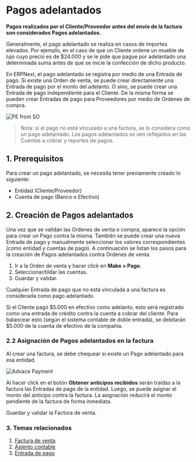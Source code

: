 <!-- add-breadcrumbs -->
# Pagos adelantados

**Pagos realizados por el Cliente/Proveedor antes del envío de la factura son considerados Pagos adelantados.**

Generalmente, el pago adelantado se realiza en casos de importes elevados. Por ejemplo, en el caso de que un Cliente ordene un mueble de lujo cuyo precio es de $24.000 y se le pide que pague por adelantado una determinada suma antes de que se inicie la confección de dicho producto.

En ERPNext, el pago adelantado se registra por medio de una Entrada de pago. Si existe una Orden de venta, se puede crear directamente una Entrada de pago por el monto del adelanto. O sino, se puede crear una Entrada de pago independiente para el Cliente. De la misma forma se pueden crear Entradas de pago para Proveedores por medio de Ordenes de compra.

![PE from SO](/docs/assets/img/accounts/advance-payment-1.png)

> Nota: si el pago no está vinculado a una factura, se lo considera como un pago adelantado. Los pagos adelantados se ven reflejados en las Cuentas a cobrar y reportes de pagos.

## 1. Prerequisitos
Para crear un pago adelantado, se necesita tener previamente creado lo siguiente:

* Entidad (Cliente/Proveedor)
* Cuenta de pago (Banco o Efectivo)

## 2. Creación de Pagos adelantados
Una vez que se validan las Ordenes de venta o compra, aparece la opción para crear un Pago contra la misma. También se puede crear una nueva Entrada de pago y manualmente seleccionar los valores correspondientes (como entidad y cuentas de pago). A continuación se listan los pasos para la creación de Pagos adelantados contra Ordenes de venta.

1. Ir a la Orden de venta y hacer click en **Make > Pago**.
1. Seleccionar/tildar las cuentas.
1. Guardar y validar.


Cualquier Entrada de pago que no está vinculada a una factura es considerada como pago adelantado.

Si el Cliente pagó $5.000 en efectivo como adelanto, esto será registrado como una entrada de crédito contra la cuenta a cobrar del cliente. Para balancear esto (según el sistema contable de doble entrada), se debitarán $5.000 de la cuenta de efectivo de la compañía.

### 2.2 Asignación de Pagos adelantados en la factura

Al crear una factura, se debe chequear si existe un Pago adelantado para esa entidad.

<img class="screenshot" alt="Advace Payment" src="{{docs_base_url}}/assets/img/accounts/advance-payment-3.png">

Al hacer click en el botón **Obtener anticipos recibidos** serán traídas a la factura las Entradas de pago de la entidad. Luego, se puede asignar el monto del anticipo contra la factura. La asignación reducirá el monto pendiente de la factura de forma inmediata.

Guardar y validar la Factura de venta.

### 3. Temas relacionados
1. [Factura de venta](/docs/user/manual/es/accounts/sales-invoice)
1. [Asiento contable](/docs/user/manual/es/accounts/journal-entry)
1. [Entrada de pago](/docs/user/manual/es/accounts/payment-entry)
